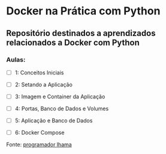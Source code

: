 # Docker na Prática com Python

## Repositório destinados a aprendizados relacionados a Docker com Python

### Aulas:
- [ ] 1: Conceitos Iniciais
- [ ] 2: Setando a Aplicação
- [ ] 3: Imagem e Container da Aplicação
- [ ] 4: Portas, Banco de Dados e Volumes
- [ ] 5: Aplicação e Banco de Dados
- [ ] 6: Docker Compose


Fonte: [programador lhama](https://www.youtube.com/playlist?list=PLAgbpJQADBGIDbMSopaqFnGm7GJnwru0-)
